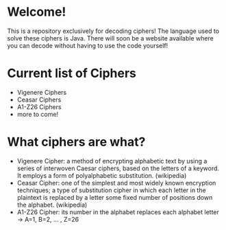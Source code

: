 # Welcome!
This is a repository exclusively for decoding ciphers! The language used to solve these ciphers is Java. There will soon be a website available where you can decode without having to use the code yourself!

# Current list of Ciphers
- Vigenere Ciphers
- Ceasar Ciphers
- A1-Z26 Ciphers
- more to come!

# What ciphers are what?
- Vigenere Cipher: a method of encrypting alphabetic text by using a series of interwoven Caesar ciphers, based on the letters of a keyword. It employs a form of polyalphabetic substitution. (wikipedia)
- Ceasar Cipher: one of the simplest and most widely known encryption techniques; a type of substitution cipher in which each letter in the plaintext is replaced by a letter some fixed number of positions down the alphabet. (wikipedia)
- A1-Z26 Cipher: its number in the alphabet replaces each alphabet letter -> A=1, B=2, ... , Z=26
